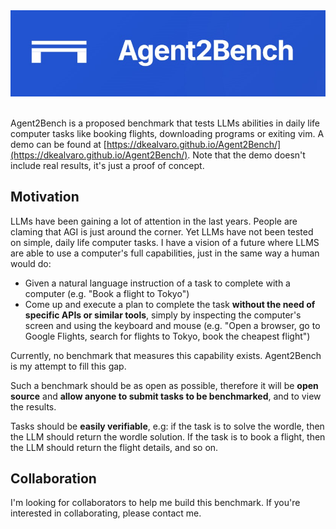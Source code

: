 <div align="center">
  <kbd>
    <img src="img/github-banner.png" alt="Agent2Bench Logo" width="600"/>
  </kbd>
  <br/>
  <br/>
</div>

Agent2Bench is a proposed benchmark that tests LLMs abilities in daily life computer tasks like booking flights, downloading programs or exiting vim.
A demo can be found at [https://dkealvaro.github.io/Agent2Bench/](https://dkealvaro.github.io/Agent2Bench/). Note that the demo doesn't include real results, it's just a proof of concept.


## Motivation
LLMs have been gaining a lot of attention in the last years. People are claming that AGI is just around the corner. Yet LLMs have not been tested on simple, daily life computer tasks.
I have a vision of a future where LLMS are able to use a computer's full capabilities, just in the same way a human would do:

- Given a natural language instruction of a task to complete with a computer (e.g. "Book a flight to Tokyo")
- Come up and execute a plan to complete the task **without the need of specific APIs or similar tools**, simply by inspecting the computer's screen and using the keyboard and mouse (e.g. "Open a browser, go to Google Flights, search for flights to Tokyo, book the cheapest flight")



Currently, no benchmark that measures this capability exists. Agent2Bench is my attempt to fill this gap.

Such a benchmark should be as open as possible, therefore it will be **open source** and **allow anyone to submit tasks to be benchmarked**, and to view the results.

Tasks should be **easily verifiable**, e.g: if the task is to solve the wordle, then the LLM should return the wordle solution. If the task is to book a flight, then the LLM should return the flight details, and so on.

## Collaboration
I'm looking for collaborators to help me build this benchmark. If you're interested in collaborating, please contact me.














